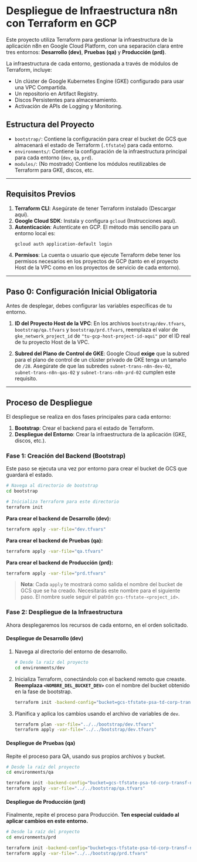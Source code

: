 # Despliegue de Infraestructura n8n con Terraform en GCP

Este proyecto utiliza Terraform para gestionar la infraestructura de la aplicación n8n en Google Cloud Platform, con una separación clara entre tres entornos: **Desarrollo (dev)**, **Pruebas (qa)** y **Producción (prd)**.

La infraestructura de cada entorno, gestionada a través de módulos de Terraform, incluye:
- Un clúster de Google Kubernetes Engine (GKE) configurado para usar una VPC Compartida.
- Un repositorio en Artifact Registry.
- Discos Persistentes para almacenamiento.
- Activación de APIs de Logging y Monitoring.

## Estructura del Proyecto

- `bootstrap/`: Contiene la configuración para crear el bucket de GCS que almacenará el estado de Terraform (`.tfstate`) para cada entorno.
- `environments/`: Contiene la configuración de la infraestructura principal para cada entorno (`dev`, `qa`, `prd`).
- `modules/`: (No mostrado) Contiene los módulos reutilizables de Terraform para GKE, discos, etc.

---

## Requisitos Previos

1.  **Terraform CLI**: Asegúrate de tener Terraform instalado (Descargar aquí).
2.  **Google Cloud SDK**: Instala y configura `gcloud` (Instrucciones aquí).
3.  **Autenticación**: Autentícate en GCP. El método más sencillo para un entorno local es:
    ```sh
    gcloud auth application-default login
    ```
4.  **Permisos**: La cuenta o usuario que ejecute Terraform debe tener los permisos necesarios en los proyectos de GCP (tanto en el proyecto Host de la VPC como en los proyectos de servicio de cada entorno).

---

## Paso 0: Configuración Inicial Obligatoria

Antes de desplegar, debes configurar las variables específicas de tu entorno.

1.  **ID del Proyecto Host de la VPC**: En los archivos `bootstrap/dev.tfvars`, `bootstrap/qa.tfvars` y `bootstrap/prd.tfvars`, reemplaza el valor de `gke_network_project_id` de `"tu-gcp-host-project-id-aqui"` por el ID real de tu proyecto Host de la VPC.

2.  **Subred del Plano de Control de GKE**: Google Cloud **exige** que la subred para el plano de control de un clúster privado de GKE tenga un tamaño de `/28`. Asegúrate de que las subredes `subnet-trans-n8n-dev-02`, `subnet-trans-n8n-qas-02` y `subnet-trans-n8n-prd-02` cumplen este requisito.

---

## Proceso de Despliegue

El despliegue se realiza en dos fases principales para cada entorno:
1.  **Bootstrap**: Crear el backend para el estado de Terraform.
2.  **Despliegue del Entorno**: Crear la infraestructura de la aplicación (GKE, discos, etc.).

### Fase 1: Creación del Backend (Bootstrap)

Este paso se ejecuta una vez por entorno para crear el bucket de GCS que guardará el estado.

```sh
# Navega al directorio de bootstrap
cd bootstrap

# Inicializa Terraform para este directorio
terraform init
```

**Para crear el backend de Desarrollo (dev):**
```sh
terraform apply -var-file="dev.tfvars"
```

**Para crear el backend de Pruebas (qa):**
```sh
terraform apply -var-file="qa.tfvars"
```

**Para crear el backend de Producción (prd):**
```sh
terraform apply -var-file="prd.tfvars"
```

> **Nota**: Cada `apply` te mostrará como salida el nombre del bucket de GCS que se ha creado. Necesitarás este nombre para el siguiente paso. El nombre suele seguir el patrón `gcs-tfstate-<project_id>`.

### Fase 2: Despliegue de la Infraestructura

Ahora desplegaremos los recursos de cada entorno, en el orden solicitado.

#### Despliegue de Desarrollo (dev)

1.  Navega al directorio del entorno de desarrollo.
    ```sh
    # Desde la raíz del proyecto
    cd environments/dev
    ```
2.  Inicializa Terraform, conectándolo con el backend remoto que creaste. **Reemplaza `<NOMBRE_DEL_BUCKET_DEV>`** con el nombre del bucket obtenido en la fase de bootstrap.
    ```sh
    terraform init -backend-config="bucket=gcs-tfstate-psa-td-corp-transf-n8n-dev"
    ```
3.  Planifica y aplica los cambios usando el archivo de variables de `dev`.
    ```sh
    terraform plan -var-file="../../bootstrap/dev.tfvars"
    terraform apply -var-file="../../bootstrap/dev.tfvars"
    ```

#### Despliegue de Pruebas (qa)

Repite el proceso para QA, usando sus propios archivos y bucket.
```sh
# Desde la raíz del proyecto
cd environments/qa

terraform init -backend-config="bucket=gcs-tfstate-psa-td-corp-transf-n8n-qa"
terraform apply -var-file="../../bootstrap/qa.tfvars"
```

#### Despliegue de Producción (prd)

Finalmente, repite el proceso para Producción. **Ten especial cuidado al aplicar cambios en este entorno.**
```sh
# Desde la raíz del proyecto
cd environments/prd

terraform init -backend-config="bucket=gcs-tfstate-psa-td-corp-transf-n8n-prd"
terraform apply -var-file="../../bootstrap/prd.tfvars"
```